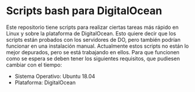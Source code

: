 # Scripts bash para DigitalOcean

Este repositorio tiene scripts para realizar ciertas tareas más rápido en Linux y sobre la plataforma de DigitalOcean. Esto quiere decir que los scripts están probados con los servidores de DO, pero también podrían funcionar en una instalación manual. Actualmente estos scripts no están lo mejor depurados, pero se está trabajando en ellos. Para que funcionen como se espera se deben tener los siguientes requisitos, que pudiesen cambiar con el tiempo:

- Sistema Operativo: Ubuntu 18.04
- Plataforma: DigitalOcean
